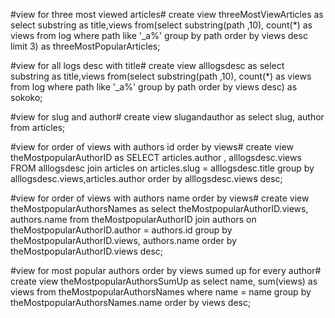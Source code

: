 #view for three most viewed articles#
create view  threeMostViewArticles as select substring as title,views from(select substring(path ,10), count(*) as views from log where path like '_a%' group by path order by views desc limit 3) as threeMostPopularArticles;


#view for all logs desc with title#
create view  alllogsdesc as select substring as title,views from(select substring(path ,10), count(*) as views from log where path like '_a%' group by path order by views desc) as sokoko;

#view for slug and author#
create view slugandauthor as select slug, author from articles;

#view for order of views with authors id order by views#
create view theMostpopularAuthorID as  SELECT articles.author , alllogsdesc.views
FROM alllogsdesc
join articles on articles.slug = alllogsdesc.title
group by alllogsdesc.views,articles.author
order by alllogsdesc.views desc;

#view for order of views with authors name order by views#
create view theMostpopularAuthorsNames as
select theMostpopularAuthorID.views, authors.name
from theMostpopularAuthorID join authors on theMostpopularAuthorID.author = authors.id
group by theMostpopularAuthorID.views, authors.name 
order by theMostpopularAuthorID.views desc;

#view for most popular authors order by views sumed up for every author#
create view theMostpopularAuthorsSumUp as
select name, sum(views) as views from theMostpopularAuthorsNames where name = name group by  theMostpopularAuthorsNames.name order by views desc;
